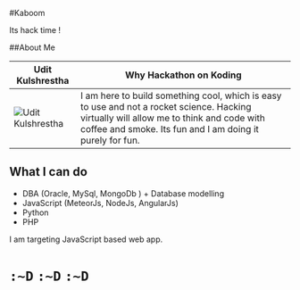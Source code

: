 #Kaboom

Its hack time !

##About Me

| Udit Kulshrestha | Why Hackathon on Koding |
| ------------- | ------------- | 
| ![Udit Kulshrestha](http://www.gravatar.com/avatar/aacb90e7f6d1363f1c432593729d18ab.png "Udit Kulshrestha")  | I am here to build something cool, which is easy to use and not a rocket science. Hacking virtually will allow me to think and code with coffee and smoke. Its fun and I am doing it purely for fun. |

## What I can do
- DBA (Oracle, MySql, MongoDb ) + Database modelling 
- JavaScript (MeteorJs, NodeJs, AngularJs)
- Python
- PHP

I am targeting JavaScript based web app.

# ``` :~D ``` ``` :~D ``` ``` :~D ``` 